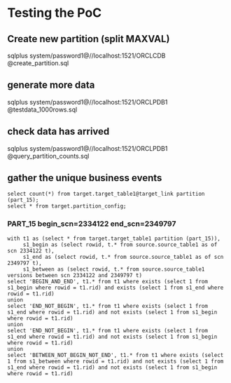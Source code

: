 # Testing the PoC

## Create new partition (split MAXVAL)

sqlplus system/password1@//localhost:1521/ORCLCDB @create_partition.sql

## generate more data

sqlplus system/password1@//localhost:1521/ORCLPDB1 @testdata_1000rows.sql

## check data has arrived

sqlplus system/password1@//localhost:1521/ORCLPDB1 @query_partition_counts.sql

## gather the unique business events

```code
select count(*) from target.target_table1@target_link partition (part_15);
select * from target.partition_config;
```

### PART_15 begin_scn=2334122 end_scn=2349797

```code
with t1 as (select * from target.target_table1 partition (part_15)),
     s1_begin as (select rowid, t.* from source.source_table1 as of scn 2334122 t),
     s1_end as (select rowid, t.* from source.source_table1 as of scn 2349797 t),
     s1_between as (select rowid, t.* from source.source_table1 versions between scn 2334122 and 2349797 t)
select 'BEGIN_AND_END', t1.* from t1 where exists (select 1 from s1_begin where rowid = t1.rid) and exists (select 1 from s1_end where rowid = t1.rid)
union 
select 'END_NOT_BEGIN', t1.* from t1 where exists (select 1 from s1_end where rowid = t1.rid) and not exists (select 1 from s1_begin where rowid = t1.rid)
union 
select 'END_NOT_BEGIN', t1.* from t1 where exists (select 1 from s1_end where rowid = t1.rid) and not exists (select 1 from s1_begin where rowid = t1.rid)
union
select 'BETWEEN_NOT_BEGIN_NOT_END', t1.* from t1 where exists (select 1 from s1_between where rowid = t1.rid) and not exists (select 1 from s1_end where rowid = t1.rid) and not exists (select 1 from s1_begin where rowid = t1.rid)
```
